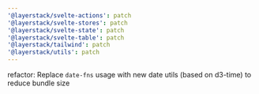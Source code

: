 ```yaml
---
'@layerstack/svelte-actions': patch
'@layerstack/svelte-stores': patch
'@layerstack/svelte-state': patch
'@layerstack/svelte-table': patch
'@layerstack/tailwind': patch
'@layerstack/utils': patch
---
```


refactor: Replace `date-fns` usage with new date utils (based on d3-time) to reduce bundle size
